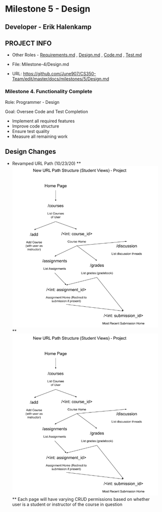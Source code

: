 # Milestone 5 - Design

## Developer - Erik Halenkamp
## PROJECT INFO


* Other Roles - [Requirements.md](Requirements.md)
, [Design.md](Design.md)
, [Code.md](Code.md)
, [Test.md](Test.md)



* File: Milestone-4/Design.md

* URL: https://github.com/June907/CS350-Team/edit/master/docs/milestones/5/Design.md




### Milestone 4. Functionality Complete



Role: Programmer - Design

Goal: Oversee Code and Test Completion

* Implement all required features
* Improve code structure
* Ensure test quality
* Measure all remaining work



## Design Changes

* Revamped URL Path (10/23/20)
** ![Revamped Student URL Path](/docs/milestones/5/studenturlrevamp.png)
** ![Revamped Instructor URL Path](/docs/milestones/5/studenturlrevamp.png)
** Each page will have varying CRUD permissions based on whether user is a student or instructor of the course in question

